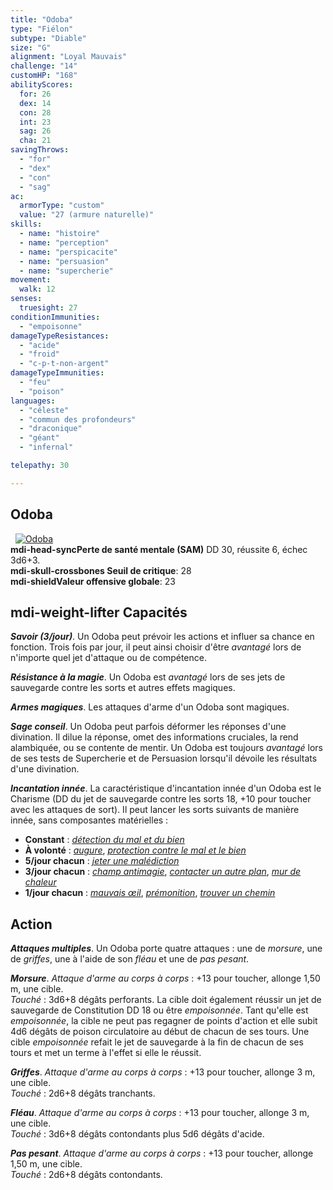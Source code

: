 ```yaml
---
title: "Odoba"
type: "Fiélon"
subtype: "Diable"
size: "G"
alignment: "Loyal Mauvais"
challenge: "14"
customHP: "168"
abilityScores:
  for: 26
  dex: 14
  con: 28
  int: 23
  sag: 26
  cha: 21
savingThrows:
  - "for"
  - "dex"
  - "con"
  - "sag"
ac:
  armorType: "custom"
  value: "27 (armure naturelle)"
skills:
  - name: "histoire"
  - name: "perception"
  - name: "perspicacite"
  - name: "persuasion"
  - name: "supercherie"
movement:
  walk: 12
senses:
  truesight: 27
conditionImmunities:
  - "empoisonne"
damageTypeResistances:
  - "acide"
  - "froid"
  - "c-p-t-non-argent"
damageTypeImmunities:
  - "feu"
  - "poison"
languages:
  - "céleste"
  - "commun des profondeurs"
  - "draconique"
  - "géant"
  - "infernal"

telepathy: 30

---
```

## Odoba
&nbsp;
[![Odoba](https://www.douaratil.fr/illustrations/fielon/odobam.png)](https://www.douaratil.fr/illustrations/fielon/odoba.jpg)  
**<v-icon>mdi-head-sync</v-icon>Perte de santé mentale (SAM)** DD 30, réussite 6, échec 3d6+3.  
**<v-icon>mdi-skull-crossbones</v-icon> Seuil de critique**: 28            
**<v-icon>mdi-shield</v-icon>Valeur offensive globale**: 23     
## <v-icon>mdi-weight-lifter</v-icon> Capacités
_**Savoir (3/jour)**_. Un Odoba peut prévoir les actions et influer sa chance en fonction. Trois fois par jour, il peut ainsi choisir d'être _avantagé_ lors de n'importe quel jet d'attaque ou de compétence.

_**Résistance à la magie**_. Un Odoba est _avantagé_ lors de ses jets de sauvegarde contre les sorts et autres effets magiques.

_**Armes magiques**_. Les attaques d'arme d'un Odoba sont magiques.

_**Sage conseil**_. Un Odoba peut parfois déformer les réponses d'une divination. Il dilue la réponse, omet des informations cruciales, la rend alambiquée, ou se contente de mentir. Un Odoba est toujours _avantagé_ lors de ses tests de Supercherie et de Persuasion lorsqu'il dévoile les résultats d'une divination.

_**Incantation innée**_. La caractéristique d'incantation innée d'un Odoba est le Charisme (DD du jet de sauvegarde contre les sorts 18, +10 pour toucher avec les attaques de sort). Il peut lancer les sorts suivants de manière innée, sans composantes matérielles :
* **Constant** : [_détection du mal et du bien_](/grimoire/detection-du-mal-et-du-bien/)
* **À volonté** : [_augure_](/grimoire/augure/), [_protection contre le mal et le bien_](/grimoire/protection-contre-le-mal-et-le-bien/)
* **5/jour chacun** : [_jeter une malédiction_](/grimoire/jeter-une-malediction/)
* **3/jour chacun** : [_champ antimagie_](/grimoire/champ-antimagie/), [_contacter un autre plan_](/grimoire/contacter-un-autre-plan/), [_mur de chaleur_](/grimoire/mur-de-chaleur/)
* **1/jour chacun** : [_mauvais œil_](/grimoire/mauvais-oeil/), [_prémonition_](/grimoire/premonition/), [_trouver un chemin_](/grimoire/trouver-un-chemin/)

## Action
_**Attaques multiples**_. Un Odoba porte quatre attaques : une de _morsure_, une de _griffes_, une à l'aide de son _fléau_ et une de _pas pesant_.

_**Morsure**_. _Attaque d'arme au corps à corps_ : +13 pour toucher, allonge 1,50 m, une cible.  
_Touché_ : 3d6+8 dégâts perforants. La cible doit également réussir un jet de sauvegarde de Constitution DD 18 ou être _empoisonnée_. Tant qu'elle est _empoisonnée_, la cible ne peut pas regagner de points d'action et elle subit 4d6 dégâts de poison circulatoire au début de chacun de ses tours. Une cible _empoisonnée_ refait le jet de sauvegarde à la fin de chacun de ses tours et met un terme à l'effet si elle le réussit.

_**Griffes**_. _Attaque d'arme au corps à corps_ : +13 pour toucher, allonge 3 m, une cible.  
_Touché_ : 2d6+8 dégâts tranchants.

_**Fléau**_. _Attaque d'arme au corps à corps_ : +13 pour toucher, allonge 3 m, une cible.  
_Touché_ : 3d6+8 dégâts contondants plus 5d6 dégâts d'acide.

_**Pas pesant**_. _Attaque d'arme au corps à corps_ : +13 pour toucher, allonge 1,50 m, une cible.  
_Touché_ : 2d6+8 dégâts contondants.
